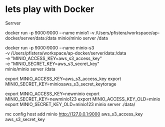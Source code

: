 # lets play with Docker
Serrver

docker run -p 9000:9000 --name minio1 -v /Users/pfistera/workspace/ap-docker/server/data:/data minio/minio server /data

docker run -p 9000:9000 --name minio-s3 \
    -v /Users/pfistera/workspace/ap-docker/server/data:/data \
    -e "MINIO_ACCESS_KEY=aws_s3_access_key" \
    -e "MINIO_SECRET_KEY=aws_s3_secret_key" \
    minio/minio server /data

export MINIO_ACCESS_KEY=aws_s3_access_key
export MINIO_SECRET_KEY=miniosaws_s3_secret_keytorage

export MINIO_ACCESS_KEY=newminio
export MINIO_SECRET_KEY=newminio123
export MINIO_ACCESS_KEY_OLD=minio
export MINIO_SECRET_KEY_OLD=minio123
minio server ./data/

mc config host add minio http://127.0.0.1:9000 aws_s3_access_key aws_s3_secret_key